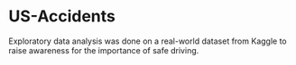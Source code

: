 # US-Accidents
Exploratory data analysis was done on a real-world dataset from Kaggle to raise awareness for the importance of safe driving.
